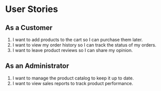 # User Stories

## As a Customer

1. I want to add products to the cart so I can purchase them later.
2. I want to view my order history so I can track the status of my orders.
3. I want to leave product reviews so I can share my opinion.

## As an Administrator

1. I want to manage the product catalog to keep it up to date.
2. I want to view sales reports to track product performance.
